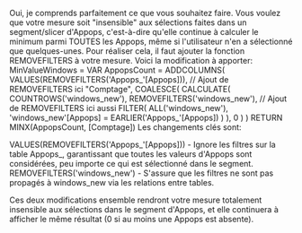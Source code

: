 Oui, je comprends parfaitement ce que vous souhaitez faire. Vous voulez que votre mesure soit "insensible" aux sélections faites dans un segment/slicer d'Appops, c'est-à-dire qu'elle continue à calculer le minimum parmi TOUTES les Appops, même si l'utilisateur n'en a sélectionné que quelques-unes.
Pour réaliser cela, il faut ajouter la fonction REMOVEFILTERS à votre mesure. Voici la modification à apporter:
MinValueWindows = 
VAR AppopsCount = 
    ADDCOLUMNS(
        VALUES(REMOVEFILTERS('Appops_'[Appops])),  // Ajout de REMOVEFILTERS ici
        "Comptage", 
        COALESCE(
            CALCULATE(
                COUNTROWS('windows_new'),
                REMOVEFILTERS('windows_new'),  // Ajout de REMOVEFILTERS ici aussi
                FILTER(
                    ALL('windows_new'),
                    'windows_new'[Appops] = EARLIER('Appops_'[Appops])
                )
            ),
            0
        )
    )
RETURN
    MINX(AppopsCount, [Comptage])
Les changements clés sont:

VALUES(REMOVEFILTERS('Appops_'[Appops])) - Ignore les filtres sur la table Appops_, garantissant que toutes les valeurs d'Appops sont considérées, peu importe ce qui est sélectionné dans le segment.
REMOVEFILTERS('windows_new') - S'assure que les filtres ne sont pas propagés à windows_new via les relations entre tables.

Ces deux modifications ensemble rendront votre mesure totalement insensible aux sélections dans le segment d'Appops, et elle continuera à afficher le même résultat (0 si au moins une Appops est absente).
